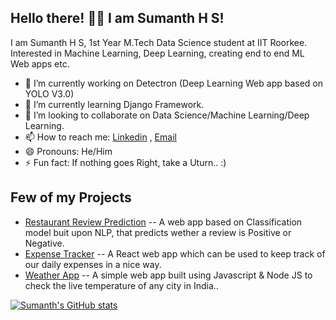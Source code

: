 ## Hello there! 👋🏻 I am Sumanth H S! 

I am Sumanth H S, 1st Year M.Tech Data Science student at IIT Roorkee. Interested in Machine Learning, Deep Learning, creating end to end ML Web apps etc.

- 🔭 I’m currently working on Detectron (Deep Learning Web app based on YOLO V3.0)
- 🌱 I’m currently learning Django Framework.
- 👯 I’m looking to collaborate on Data Science/Machine Learning/Deep Learning.
- 📫 How to reach me: [Linkedin](www.linkedin.com/in/sumanthhs27) , [Email](hsumanth2707@gmail.com) 
- 😄 Pronouns: He/Him
- ⚡ Fun fact: If nothing goes Right, take a Uturn.. :)

## Few of my Projects

- [Restaurant Review Prediction](https://sumanth-review-prediction.herokuapp.com/) -- A web app based on Classification model buit upon NLP, that predicts wether a review is Positive or Negative.
- [Expense Tracker](https://react-expense-tracker-b4948.web.app/) -- A React web app which can be used to keep track of our daily expenses in a nice way.
- [Weather App](http://wraithking.herokuapp.com/) -- A simple web app built using Javascript & Node JS to check the live temperature of any city in India..

[![Sumanth's GitHub stats](https://github-readme-stats.vercel.app/api?username=Sumanthhs27)](https://github.com/Sumanthhs27/github-readme-stats)

<!--
**Sumanthhs27/Sumanthhs27** is a ✨ _special_ ✨ repository because its `README.md` (this file) appears on your GitHub profile.

Here are some ideas to get you started:


-->
